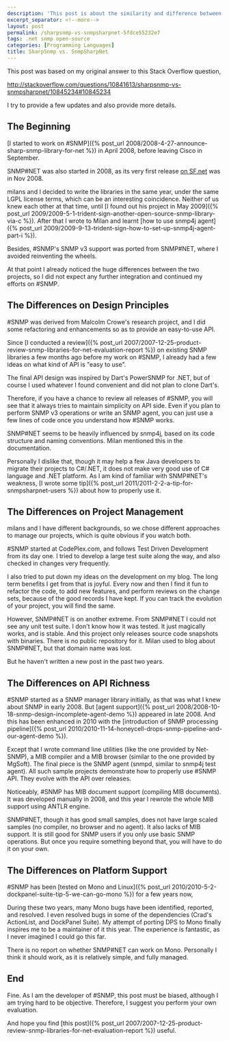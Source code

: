 ```yaml
---
description: 'This post is about the similarity and difference between #SNMP and SnmpSharpNet.'
excerpt_separator: <!--more-->
layout: post
permalink: /sharpsnmp-vs-snmpsharpnet-5fdce55232e7
tags: .net snmp open-source
categories: [Programming Languages]
title: SharpSnmp vs. SnmpSharpNet
---
```

This post was based on my original answer to this Stack Overflow question,

http://stackoverflow.com/questions/10841613/sharpsnmp-vs-snmpsharpnet/10845234#10845234

I try to provide a few updates and also provide more details.

<!--more-->

## The Beginning

[I started to work on #SNMP]({% post_url 2008/2008-4-27-announce-sharp-snmp-library-for-net %}) in April 2008, before leaving Cisco in September.

SNMP#NET was also started in 2008, as its very first release [on SF.net](http://sourceforge.net/projects/snmpsharpnet/files/snmpsharpnet/) was in Nov 2008.

milans and I decided to write the libraries in the same year, under the same LGPL license terms, which can be an interesting coincidence. Neither of us knew each other at that time, until [I found out his project in May 2009]({% post_url 2009/2009-5-1-trident-sign-another-open-source-snmp-library-via-c %}). After that I wrote to Milan and learnt [how to use snmp4j agent]({% post_url 2009/2009-9-13-trident-sign-how-to-set-up-snmp4j-agent-part-i %}).

Besides, #SNMP's SNMP v3 support was ported from SNMP#NET, where I avoided reinventing the wheels.

At that point I already noticed the huge differences between the two projects, so I did not expect any further integration and continued my efforts on #SNMP.

## The Differences on Design Principles

#SNMP was derived from Malcolm Crowe's research project, and I did some refactoring and enhancements so as to provide an easy-to-use API.

Since [I conducted a review]({% post_url 2007/2007-12-25-product-review-snmp-libraries-for-net-evaluation-report %}) on existing SNMP libraries a few months ago before my work on #SNMP, I already had a few ideas on what kind of API is "easy to use".

The final API design was inspired by Dart's PowerSNMP for .NET, but of course I used whatever I found convenient and did not plan to clone Dart's.

Therefore, if you have a chance to review all releases of #SNMP, you will see that it always tries to maintain simplicity on API side. Even if you plan to perform SNMP v3 operations or write an SNMP agent, you can just use a few lines of code once you understand how #SNMP works.

SNMP#NET seems to be heavily influenced by snmp4j, based on its code structure and naming conventions. Milan mentioned this in the documentation.

Personally I dislike that, though it may help a few Java developers to migrate their projects to C#/.NET, it does not make very good use of C# language and .NET platform. As I am kind of familiar with SNMP#NET's weakness, [I wrote some tip]({% post_url 2011/2011-2-2-a-tip-for-snmpsharpnet-users %}) about how to properly use it.

## The Differences on Project Management

milans and I have different backgrounds, so we chose different approaches to manage our projects, which is quite obvious if you watch both.

#SNMP started at CodePlex.com, and follows Test Driven Development from its day one. I tried to develop a large test suite along the way, and also checked in changes very frequently.

I also tried to put down my ideas on the development on my blog. The long term benefits I get from that is joyful. Every now and then I find it fun to refactor the code, to add new features, and perform reviews on the change sets, because of the good records I have kept. If you can track the evolution of your project, you will find the same.

However, SNMP#NET is on another extreme. From SNMP#NET I could not see any unit test suite. I don't know how it was tested. It just magically works, and is stable. And this project only releases source code snapshots with binaries. There is no public repository for it. Milan used to blog about SNMP#NET, but that domain name was lost.

But he haven't written a new post in the past two years.

## The Differences on API Richness

#SNMP started as a SNMP manager library initially, as that was what I knew about SNMP in early 2008. But [agent support]({% post_url 2008/2008-10-18-snmp-design-incomplete-agent-demo %}) appeared in late 2008. And this has been enhanced in 2010 with the [introduction of SNMP processing pipeline]({% post_url 2010/2010-11-14-honeycell-drops-snmp-pipeline-and-our-agent-demo %}).

Except that I wrote command line utilities (like the one provided by Net-SNMP), a MIB compiler and a MIB browser (similar to the one provided by MgSoft). The final piece is the SNMP agent (snmpd, similar to snmp4j test agent). All such sample projects demonstrate how to properly use #SNMP API. They evolve with the API over releases.

Noticeably, #SNMP has MIB document support (compiling MIB documents). It was developed manually in 2008, and this year I rewrote the whole MIB support using ANTLR engine.

SNMP#NET, though it has good small samples, does not have large scaled samples (no compiler, no browser and no agent). It also lacks of MIB support. It is still good for SNMP users if you only use basic SNMP operations. But once you require something beyond that, you will have to do it on your own.

## The Differences on Platform Support

#SNMP has been [tested on Mono and Linux]({% post_url 2010/2010-5-2-dockpanel-suite-tip-5-we-can-go-mono %}) for a few years now,

During these two years, many Mono bugs have been identified, reported, and resolved. I even resolved bugs in some of the dependencies (Crad's ActionList, and DockPanel Suite). My attempt of porting DPS to Mono finally inspires me to be a maintainer of it this year. The experience is fantastic, as I never imagined I could go this far.

There is no report on whether SNMP#NET can work on Mono. Personally I think it should work, as it is relatively simple, and fully managed.

## End

Fine. As I am the developer of #SNMP, this post must be biased, although I am trying hard to be objective. Therefore, I suggest you perform your own evaluation.

And hope you find [this post]({% post_url 2007/2007-12-25-product-review-snmp-libraries-for-net-evaluation-report %}) useful.
